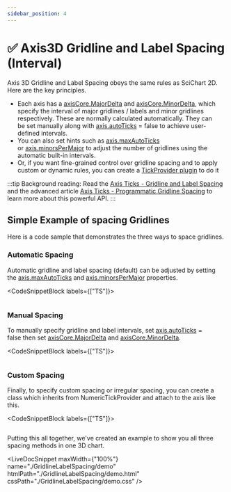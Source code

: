 ```yaml
---
sidebar_position: 4
---
```


# ✅ Axis3D Gridline and Label Spacing (Interval)   

Axis 3D Gridline and Label Spacing obeys the same rules as SciChart 2D. Here are the key principles.

*   Each axis has a [axisCore.MajorDelta](https://www.scichart.com/documentation/js/current/typedoc/classes/axiscore.html#majordelta) and [axisCore.MinorDelta](https://www.scichart.com/documentation/js/current/typedoc/classes/axiscore.html#minordelta), which specify the interval of major gridlines / labels and minor gridlines respectively. These are normally calculated automatically. They can be set manually along with [axis.autoTicks](https://www.scichart.com/documentation/js/current/typedoc/classes/axisbase3d.html#autoticks) = false to achieve user-defined intervals.
*   You can also set hints such as [axis.maxAutoTicks](https://www.scichart.com/documentation/js/current/typedoc/classes/axisbase3d.html#maxautoticks) or [axis.minorsPerMajor](https://www.scichart.com/documentation/js/current/typedoc/classes/axisbase3d.html#minorspermajor) to adjust the number of gridlines using the automatic built-in intervals.
*   Or, if you want fine-grained control over gridline spacing and to apply custom or dynamic rules, you can create a [TickProvider plugin](AxisTicks-GridLineAndLabelSpacingProgrammatically.html) to do it

:::tip
Background reading: Read the [Axis Ticks - Gridline and Label Spacing](/docs/2d-charts/axis-api/axis-tick-label-interval/gridline-and-label-spacing-interval/index.md) and the advanced article [Axis Ticks - Programmatic Gridline Spacing](/docs/2d-charts/axis-api/axis-tick-label-interval/tick-provider-api/index.md) to learn more about this powerful API.
:::

Simple Example of spacing Gridlines
-----------------------------------

Here is a code sample that demonstrates the three ways to space gridlines.

### Automatic Spacing

Automatic gridline and label spacing (default) can be adjusted by setting the [axis.maxAutoTicks](https://www.scichart.com/documentation/js/current/typedoc/classes/axisbase3d.html#maxautoticks) and [axis.minorsPerMajor](https://www.scichart.com/documentation/js/current/typedoc/classes/axisbase3d.html#minorspermajor) properties.

<CodeSnippetBlock labels={["TS"]}>
```ts showLineNumbers file=./GridlineLabelSpacing/demo.ts start=region_A_start end=region_A_end
```
</CodeSnippetBlock>

### Manual Spacing

To manually specify gridline and label intervals, set [axis.autoTicks](https://www.scichart.com/documentation/js/current/typedoc/classes/axisbase3d.html#autoticks) = false then set [axisCore.MajorDelta](https://www.scichart.com/documentation/js/current/typedoc/classes/axiscore.html#majordelta) and [axisCore.MinorDelta](https://www.scichart.com/documentation/js/current/typedoc/classes/axiscore.html#minordelta).

<CodeSnippetBlock labels={["TS"]}>
```ts showLineNumbers file=./GridlineLabelSpacing/demo.ts start=region_B_start end=region_B_end
```
</CodeSnippetBlock>

### Custom Spacing

Finally, to specify custom spacing or irregular spacing, you can create a class which inherits from NumericTickProvider and attach to the axis like this.

<CodeSnippetBlock labels={["TS"]}>
```ts showLineNumbers file=./GridlineLabelSpacing/demo.ts start=region_C_start end=region_C_end
```
</CodeSnippetBlock>

Putting this all together, we've created an example to show you all three spacing methods in one 3D chart.

<LiveDocSnippet maxWidth={"100%"} name="./GridlineLabelSpacing/demo" htmlPath="./GridlineLabelSpacing/demo.html" cssPath="./GridlineLabelSpacing/demo.css" />